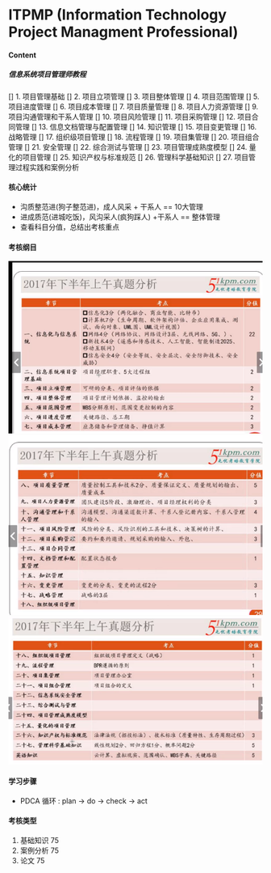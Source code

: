 ﻿# ITPMP (Information Technology Project Managment Professional)

#### Content
##### 信息系统项目管理师教程

[] 1. 项目管理基础
[] 2. 项目立项管理
[] 3. 项目整体管理
[] 4. 项目范围管理
[] 5. 项目进度管理
[] 6. 项目成本管理
[] 7. 项目质量管理
[] 8. 项目人力资源管理
[] 9. 项目沟通管理和干系人管理
[] 10. 项目风险管理
[] 11. 项目采购管理
[] 12. 项目合同管理
[] 13. 信息文档管理与配置管理
[] 14. 知识管理
[] 15. 项目变更管理
[] 16. 战略管理
[] 17. 组织级项目管理
[] 18. 流程管理
[] 19. 项目集管理
[] 20. 项目组合管理
[] 21. 安全管理
[] 22. 综合测试与管理
[] 23. 项目管理成熟度模型
[] 24. 量化的项目管理
[] 25. 知识产权与标准规范
[] 26. 管理科学基础知识
[] 27. 项目管理过程实践和案例分析

#### 核心统计
   * 沟质整范进(狗子整范进)，成人风采 + 干系人 == 10大管理
   * 进成质范(进城吃饭)，风沟采人(疯狗踩人) +干系人 == 整体管理
   * 查看科目分值，总结出考核重点

#### 考核纲目
   ![纲目1](https://github.com/jeffrey-zhao/Learning/blob/master/ITPMP/images/1.png)
   ![纲目2](https://github.com/jeffrey-zhao/Learning/blob/master/ITPMP/images/2.png)
   ![纲目3](https://github.com/jeffrey-zhao/Learning/blob/master/ITPMP/images/3.png)

#### 学习步骤
   * PDCA 循环 : plan -> do -> check -> act

#### 考核类型
   1. 基础知识 75
   2. 案例分析 75
   3. 论文 75

